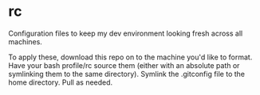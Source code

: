 # rc
Configuration files to keep my dev environment looking fresh across all machines.

To apply these, download this repo on to the machine you'd like to format. Have your bash profile/rc 
source them (either with an absolute path or symlinking them to the same directory). Symlink the 
.gitconfig file to the home directory. Pull as needed.
